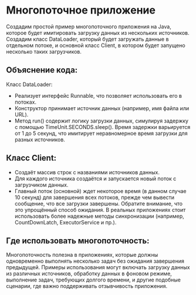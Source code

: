 # Многопоточное приложение
Создадим простой пример многопоточного приложения на Java, которое будет имитировать загрузку данных из нескольких источников.
Создадим класс DataLoader, который будет загружать данные в отдельном потоке, и основной класс Client, в котором будет запущено несколько таких загрузчиков.

## Объяснение кода:

Класс DataLoader:

* Реализует интерфейс Runnable, что позволяет использовать его в потоках.
* Конструктор принимает источник данных (например, имя файла или URL).
* Метод run() содержит логику загрузки данных, симулируя задержку с помощью TimeUnit.SECONDS.sleep(). Время задержки варьируется от 1 до 5 секунд, что имитирует неравномерное время загрузки для разных источников.

## Класс Client:

* Создаёт массив строк с названиями источников данных.
* Для каждого источника создаётся и запускается новый поток с загрузчиком данных.
* Главный поток (основной) ждет некоторое время (в данном случае 10 секунд) для завершения всех потоков, прежде чем вывести сообщение, что все загрузки завершены. Обратите внимание, что это упрощённый способ ожидания. В реальных приложениях стоит использовать более надежные методы синхронизации (например, CountDownLatch, ExecutorService и пр.).

## Где использовать многопоточность:

Многопоточность полезна в приложениях, которые должны одновременно выполнять несколько задач без ожидания завершения предыдущей. 
Примеры использования могут включать загрузку данных из различных источников, обработку данных в фоновом режиме, выполнение задач, требующих долгого времени, и другие подобные сценарии, где важно поддерживать отзывчивость приложения.